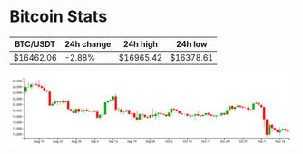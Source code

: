 # Bitcoin Stats

BTC/USDT|24h change|24h high|24h low|
|---|---|---|---|
|$16462.06|-2.88%|$16965.42|$16378.61|

<img src="./chart.svg">
